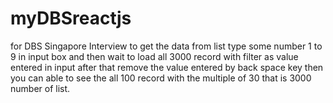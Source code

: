 # myDBSreactjs
for DBS Singapore Interview
to get the data from list type some number 1 to 9 in input box and then wait to load all 3000 record with filter as value entered in input after that remove the value entered by back space key then you can able to see the all 100 record with the multiple of 30 that is 3000 number of list.
